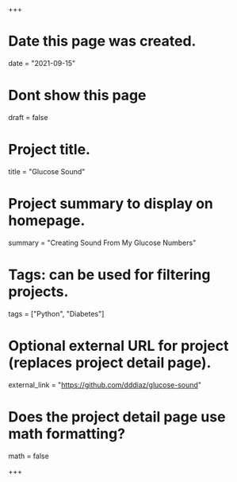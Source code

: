 +++
# Date this page was created.
date = "2021-09-15"
# Dont show this page
draft = false

# Project title.
title = "Glucose Sound"

# Project summary to display on homepage.
summary = "Creating Sound From My Glucose Numbers"

# Tags: can be used for filtering projects.
tags = ["Python", "Diabetes"]

# Optional external URL for project (replaces project detail page).
external_link = "https://github.com/dddiaz/glucose-sound"

# Does the project detail page use math formatting?
math = false

+++
